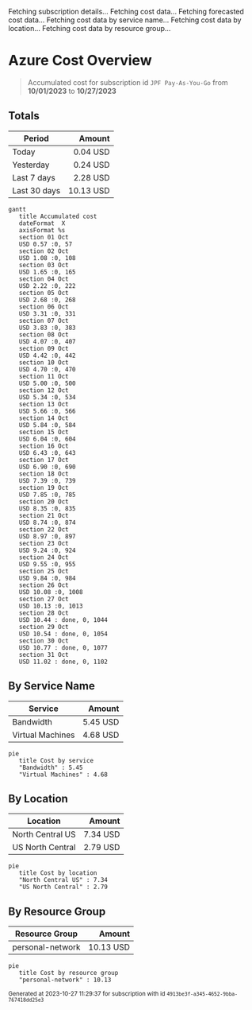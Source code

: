 Fetching subscription details...
Fetching cost data...
Fetching forecasted cost data...
Fetching cost data by service name...
Fetching cost data by location...
Fetching cost data by resource group...
# Azure Cost Overview

> Accumulated cost for subscription id `JPF Pay-As-You-Go` from **10/01/2023** to **10/27/2023**

## Totals

|Period|Amount|
|---|---:|
|Today|0.04 USD|
|Yesterday|0.24 USD|
|Last 7 days|2.28 USD|
|Last 30 days|10.13 USD|

```mermaid
gantt
   title Accumulated cost
   dateFormat  X
   axisFormat %s
   section 01 Oct
   USD 0.57 :0, 57
   section 02 Oct
   USD 1.08 :0, 108
   section 03 Oct
   USD 1.65 :0, 165
   section 04 Oct
   USD 2.22 :0, 222
   section 05 Oct
   USD 2.68 :0, 268
   section 06 Oct
   USD 3.31 :0, 331
   section 07 Oct
   USD 3.83 :0, 383
   section 08 Oct
   USD 4.07 :0, 407
   section 09 Oct
   USD 4.42 :0, 442
   section 10 Oct
   USD 4.70 :0, 470
   section 11 Oct
   USD 5.00 :0, 500
   section 12 Oct
   USD 5.34 :0, 534
   section 13 Oct
   USD 5.66 :0, 566
   section 14 Oct
   USD 5.84 :0, 584
   section 15 Oct
   USD 6.04 :0, 604
   section 16 Oct
   USD 6.43 :0, 643
   section 17 Oct
   USD 6.90 :0, 690
   section 18 Oct
   USD 7.39 :0, 739
   section 19 Oct
   USD 7.85 :0, 785
   section 20 Oct
   USD 8.35 :0, 835
   section 21 Oct
   USD 8.74 :0, 874
   section 22 Oct
   USD 8.97 :0, 897
   section 23 Oct
   USD 9.24 :0, 924
   section 24 Oct
   USD 9.55 :0, 955
   section 25 Oct
   USD 9.84 :0, 984
   section 26 Oct
   USD 10.08 :0, 1008
   section 27 Oct
   USD 10.13 :0, 1013
   section 28 Oct
   USD 10.44 : done, 0, 1044
   section 29 Oct
   USD 10.54 : done, 0, 1054
   section 30 Oct
   USD 10.77 : done, 0, 1077
   section 31 Oct
   USD 11.02 : done, 0, 1102
```

## By Service Name

|Service|Amount|
|---|---:|
|Bandwidth|5.45 USD|
|Virtual Machines|4.68 USD|

```mermaid
pie
   title Cost by service
   "Bandwidth" : 5.45
   "Virtual Machines" : 4.68
```

## By Location

|Location|Amount|
|---|---:|
|North Central US|7.34 USD|
|US North Central|2.79 USD|

```mermaid
pie
   title Cost by location
   "North Central US" : 7.34
   "US North Central" : 2.79
```

## By Resource Group

|Resource Group|Amount|
|---|---:|
|personal-network|10.13 USD|

```mermaid
pie
   title Cost by resource group
   "personal-network" : 10.13
```

<sup>Generated at 2023-10-27 11:29:37 for subscription with id `4913be3f-a345-4652-9bba-767418dd25e3`</sup>
